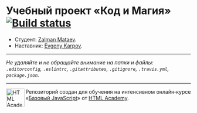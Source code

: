 # Учебный проект «Код и Магия» [![Build status][travis-image]][travis-url]

* Студент: [Zalman Mataev](https://up.htmlacademy.ru/javascript/11/user/345423).
* Наставник: [Evgeny Karpov](https://github.com/Paintrain86).

---

_Не удаляйте и не обращайте внимание на папки и файлы:_<br>
_`.editorconfig`, `.eslintrc`, `.gitattributes`, `.gitignore`, `.travis.yml`, `package.json`._

---

<a href="https://htmlacademy.ru/intensive/javascript"><img align="left" width="50" height="50" title="HTML Academy" src="https://up.htmlacademy.ru/static/img/intensive/javascript/logo-for-github.svg"></a>

Репозиторий создан для обучения на интенсивном онлайн‑курсе «[Базовый JavaScript](https://htmlacademy.ru/intensive/javascript)» от [HTML Academy](https://htmlacademy.ru).

[travis-image]: https://travis-ci.org/htmlacademy-javascript/345423-code-and-magick.svg?branch=master
[travis-url]: https://travis-ci.org/htmlacademy-javascript/345423-code-and-magick
